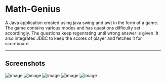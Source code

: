 # Math-Genius
A Java application created using java swing and awt in the form of a game. The game contains various modes and has questions difficulty set accordingly. The questions keep regenrating until wrong answer is given. It also integrates JDBC to keep the scores of player and fetches it for scoreboard.
<hr/>

## Screenshots 
![image](https://github.com/SajalSharma4/Math-Genius/assets/79101773/6cbfdf4d-e778-470a-9e9d-ea75b4544ae0) 
![image](https://github.com/SajalSharma4/Math-Genius/assets/79101773/efd47ca9-99e3-4fda-9cd9-7dd738e68079)
![image](https://github.com/SajalSharma4/Math-Genius/assets/79101773/dc28cc05-e669-457e-83b0-202488fba9c9)
![image](https://github.com/SajalSharma4/Math-Genius/assets/79101773/cc27def5-7b49-4522-b0e0-26c82b28296c)
![image](https://github.com/SajalSharma4/Math-Genius/assets/79101773/8a75782d-9c5f-48e1-8d5e-9484c8e6d97f)
